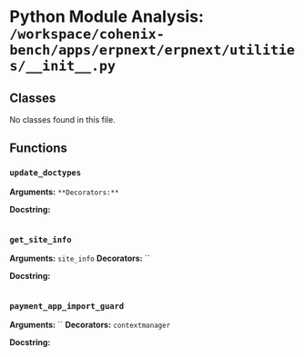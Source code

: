 # Python Module Analysis: `/workspace/cohenix-bench/apps/erpnext/erpnext/utilities/__init__.py`

## Classes

No classes found in this file.


## Functions

### `update_doctypes`
**Arguments:** ``
**Decorators:** ``

**Docstring:**
```

```
### `get_site_info`
**Arguments:** `site_info`
**Decorators:** ``

**Docstring:**
```

```
### `payment_app_import_guard`
**Arguments:** ``
**Decorators:** `contextmanager`

**Docstring:**
```

```

